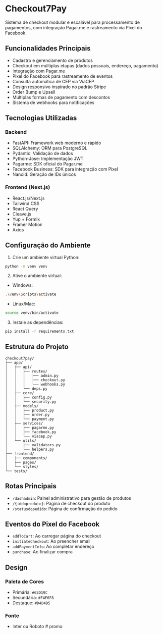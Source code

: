 # Checkout7Pay

Sistema de checkout modular e escalável para processamento de pagamentos, com integração Pagar.me e rastreamento via Pixel do Facebook.

## Funcionalidades Principais

- Cadastro e gerenciamento de produtos
- Checkout em múltiplas etapas (dados pessoais, endereço, pagamento)
- Integração com Pagar.me
- Pixel do Facebook para rastreamento de eventos
- Consulta automática de CEP via ViaCEP
- Design responsivo inspirado no padrão Stripe
- Order Bump e Upsell
- Múltiplas formas de pagamento com descontos
- Sistema de webhooks para notificações

## Tecnologias Utilizadas

### Backend
- FastAPI: Framework web moderno e rápido
- SQLAlchemy: ORM para PostgreSQL
- Pydantic: Validação de dados
- Python-Jose: Implementação JWT
- Pagarme: SDK oficial do Pagar.me
- Facebook Business: SDK para integração com Pixel
- Nanoid: Geração de IDs únicos

### Frontend (Next.js)
- React.js/Next.js
- Tailwind CSS
- React Query
- Cleave.js
- Yup + Formik
- Framer Motion
- Axios

## Configuração do Ambiente

1. Crie um ambiente virtual Python:
```bash
python -m venv venv
```

2. Ative o ambiente virtual:
- Windows:
```bash
.\venv\Scripts\activate
```
- Linux/Mac:
```bash
source venv/bin/activate
```

3. Instale as dependências:
```bash
pip install -r requirements.txt
```

## Estrutura do Projeto

```
checkout7pay/
├── app/
│   ├── api/
│   │   ├── routes/
│   │   │   ├── admin.py
│   │   │   ├── checkout.py
│   │   │   └── webhooks.py
│   │   └── deps.py
│   ├── core/
│   │   ├── config.py
│   │   └── security.py
│   ├── models/
│   │   ├── product.py
│   │   ├── order.py
│   │   └── payment.py
│   ├── services/
│   │   ├── pagarme.py
│   │   ├── facebook.py
│   │   └── viacep.py
│   └── utils/
│       ├── validators.py
│       └── helpers.py
├── frontend/
│   ├── components/
│   ├── pages/
│   └── styles/
└── tests/
```

## Rotas Principais

- `/dashadmin`: Painel administrativo para gestão de produtos
- `/{iddoproduto}`: Página de checkout do produto
- `/statusdopedido`: Página de confirmação do pedido

## Eventos do Pixel do Facebook

- `addToCart`: Ao carregar página do checkout
- `initiateCheckout`: Ao preencher email
- `addPaymentInfo`: Ao completar endereço
- `purchase`: Ao finalizar compra

## Design

### Paleta de Cores
- Primária: `#65D19C`
- Secundária: `#F4F6F8`
- Destaque: `#D4D4D5`

### Fonte
- Inter ou Roboto
#   p r o m o  
 